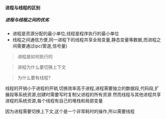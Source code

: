 #### 进程与线程的区别




#####  进程与线程之间的优劣

- 进程是资源分配的最小单位,线程是程序执行的最小单位
- 线程之间通信方便,同一进程下的线程共享全局变量,静态变量等数据,而进程之间需要通过ipc(管道,信号量)





> 进程是如何执行的




> 进程为什么要切换上下文




> 为什么要有线程?

线程的开销小于进程的开销,切换效率高于进程,进程需要独立的数据段,代码段,扩展段等系统资源,创建时需要写时复制父进程的所有资源
然而线程与其他进程共享进程的系统资源,每个线程有自己的堆栈和局部变量

因为进程需要切换上下文,这个是一个非常耗时的操作,所以需要线程




